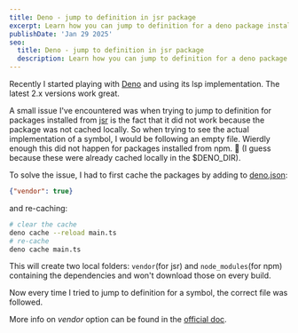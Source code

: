```yaml
---
title: Deno - jump to definition in jsr package
excerpt: Learn how you can jump to definition for a deno package installed from jsr
publishDate: 'Jan 29 2025'
seo:
  title: Deno - jump to definition in jsr package
  description: Learn how you can jump to definition for a deno package installed from jsr.io
---
```


Recently I started playing with [Deno](https://deno.com/) and using its lsp implementation. The latest 2.x versions work great.

A small issue I've encountered was when trying to jump to definition for packages installed from [jsr](https://jsr.io/) is the fact that it did not work because the package was not cached locally. So when trying to see the actual implementation of a symbol, I would be following an empty file. Wierdly enough this did not happen for packages installed from npm. 🤔 (I guess because these were already cached locally in the $DENO_DIR).

To solve the issue, I had to first cache the packages by adding to [deno.json](https://docs.deno.com/runtime/fundamentals/configuration/):

```json
{"vendor": true}
```

and re-caching:

```sh
# clear the cache
deno cache --reload main.ts
# re-cache
deno cache main.ts

```

This will create two local folders: `vendor`(for jsr) and `node_modules`(for npm) containing the dependencies and won't download those on every build.

Now every time I tried to jump to definition for a symbol, the correct file was followed.

More info on *vendor* option can be found in the [official doc](https://docs.deno.com/runtime/fundamentals/modules/#vendoring-remote-modules).
